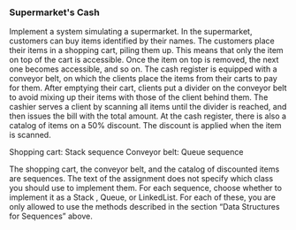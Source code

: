 ### Supermarket's Cash

Implement a system simulating a supermarket. In the supermarket, customers can buy items identified
by their names. The customers place their items in a shopping cart, piling them up. This means that
only the item on top of the cart is accessible. Once the item on top is removed, the next one becomes
accessible, and so on. The cash register is equipped with a conveyor belt, on which the clients place
the items from their carts to pay for them. After emptying their cart, clients put a divider on the
conveyor belt to avoid mixing up their items with those of the client behind them. The cashier serves a
client by scanning all items until the divider is reached, and then issues the bill with the total amount.
At the cash register, there is also a catalog of items on a 50% discount. The discount is applied when
the item is scanned.

Shopping cart: Stack sequence
Conveyor belt: Queue sequence

The shopping cart, the conveyor belt, and the catalog of discounted items are sequences. The text of
the assignment does not specify which class you should use to implement them. For each sequence,
choose whether to implement it as a Stack , Queue, or LinkedList. For each of these, you are only
allowed to use the methods described in the section “Data Structures for Sequences” above.